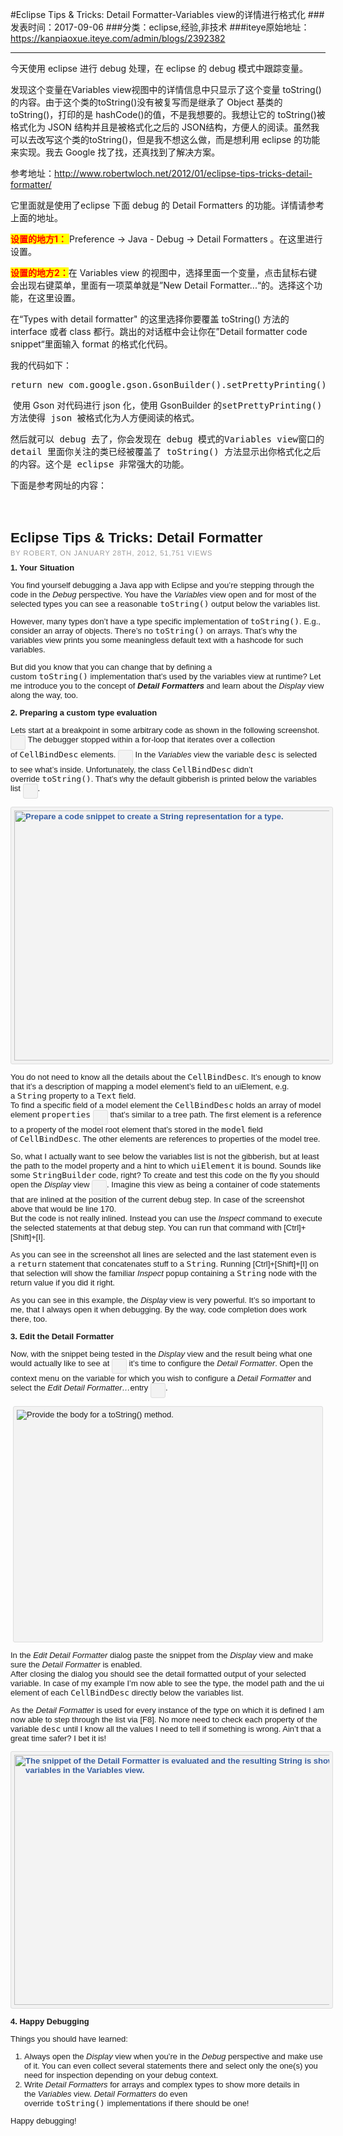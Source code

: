 #Eclipse Tips & Tricks: Detail Formatter-Variables view的详情进行格式化
###发表时间：2017-09-06
###分类：eclipse,经验,非技术
###iteye原始地址：<a href="https://kanpiaoxue.iteye.com/admin/blogs/2392382" target="_blank">https://kanpiaoxue.iteye.com/admin/blogs/2392382</a>

---

<div class="iteye-blog-content-contain" style="font-size: 14px;"> 
 <p>今天使用 eclipse 进行 debug 处理，在 eclipse 的 debug 模式中跟踪变量。</p> 
 <p>发现这个变量在Variables view视图中的详情信息中只显示了这个变量 toString()的内容。由于这个类的toString()没有被复写而是继承了 Object 基类的toString()，打印的是 hashCode()的值，不是我想要的。我想让它的 toString()被格式化为 JSON 结构并且是被格式化之后的 JSON结构，方便人的阅读。虽然我可以去改写这个类的toString()，但是我不想这么做，而是想利用 eclipse 的功能来实现。我去 Google 找了找，还真找到了解决方案。</p> 
 <p>参考地址：<a href="http://www.robertwloch.net/2012/01/eclipse-tips-tricks-detail-formatter/">http://www.robertwloch.net/2012/01/eclipse-tips-tricks-detail-formatter/</a></p> 
 <p>它里面就是使用了eclipse 下面 debug 的 Detail Formatters 的功能。详情请参考上面的地址。</p> 
 <p><span style="color: #ff0000; background-color: #ffff00;"><strong>设置的地方1：</strong> </span>Preference -&gt; Java - Debug -&gt; Detail Formatters 。在这里进行设置。</p> 
 <p><span style="color: #ff0000; background-color: #ffff00;"><strong>设置的地方2：</strong></span>在&nbsp;Variables view 的视图中，选择里面一个变量，点击鼠标右键会出现右键菜单，里面有一项菜单就是”New Detail Formatter...“的。选择这个功能，在这里设置。</p> 
 <p>在“Types with detail formatter" 的这里选择你要覆盖 toString() 方法的 interface 或者 class 都行。跳出的对话框中会让你在”Detail formatter code snippet“里面输入 format 的格式化代码。</p> 
 <p>我的代码如下：</p> 
 <pre name="code" class="java">return new com.google.gson.GsonBuilder().setPrettyPrinting().create().toJson(this);</pre> 
 <p>&nbsp;使用 Gson 对代码进行 json 化，使用 GsonBuilder 的<span style="background-color: #fafafa; font-family: monospace;">setPrettyPrinting()方法使得 json 被格式化为人方便阅读的格式。</span></p> 
 <p><span style="background-color: #fafafa; font-family: monospace;">然后就可以 debug 去了，你会发现在 debug 模式的</span><span style="font-family: monospace;">Variables view窗口的 detail 里面你关注的类已经被覆盖了 toString() 方法显示出你格式化之后的内容。这个是 eclipse 非常强大的功能。</span></p> 
 <p><span style="font-family: monospace;">下面是参考网址的内容：</span></p> 
 <p>&nbsp;</p> 
 <div class="post-headline" style="font-family: verdana, arial, sans-serif; font-size: 13px;"> 
  <h1 style="margin-bottom: 0px; font-size: 1.7em;">Eclipse Tips &amp; Tricks: Detail Formatter</h1> 
 </div> 
 <div class="post-byline" style="margin: 5px 0px 10px; color: #999999; letter-spacing: 1px; font-size: 11px; font-family: verdana, arial, sans-serif;">
  BY ROBERT, ON JANUARY 28TH, 2012, 51,751 VIEWS
 </div> 
 <div class="post-bodycopy clearfix" style="min-width: 0px; font-family: verdana, arial, sans-serif; font-size: 13px;"> 
  <h4 style="margin-top: 10px; margin-bottom: 10px;">1. Your Situation</h4> 
  <p style="margin-top: 1em; margin-bottom: 1em;">You find yourself debugging a Java app with Eclipse and you’re stepping through the code in the&nbsp;<em>Debug</em>&nbsp;perspective. You have the&nbsp;<em>Variables</em>&nbsp;view open and for most of the selected types you can see a reasonable&nbsp;<tt>toString()</tt>&nbsp;output below the variables list.</p> 
  <p style="margin-top: 1em; margin-bottom: 1em;">However, many types don’t have a type specific implementation of&nbsp;<tt>toString()</tt>. E.g., consider an array of objects. There’s no&nbsp;<tt>toString()</tt>&nbsp;on arrays. That’s why the variables view prints you some meaningless default text with a hashcode for such variables.</p> 
  <p style="margin-top: 1em; margin-bottom: 1em;">But did you know that you can change that by defining a custom&nbsp;<tt>toString()</tt>&nbsp;implementation that’s used by the variables view at runtime? Let me introduce you to the concept of&nbsp;<strong><em>Detail Formatters</em></strong>&nbsp;and learn about the&nbsp;<em>Display</em>&nbsp;view along the way, too.</p> 
  <h4 style="margin-top: 10px; margin-bottom: 10px;">2. Preparing a custom type evaluation</h4> 
  <p style="margin-top: 1em; margin-bottom: 1em;">Lets start at a breakpoint in some arbitrary code as shown in the following screenshot.&nbsp;<img style="border-width: 1px; border-style: solid; border-color: #dddddd; padding: 5px; background-color: #f3f3f3; border-radius: 3px;" src="http://www.robertwloch.net/wp-content/gallery/common-icons/1.png" alt="" width="12px" height="12px" align="middle">&nbsp;The debugger stopped within a for-loop that iterates over a collection of&nbsp;<tt>CellBindDesc</tt>&nbsp;elements.&nbsp;<img style="border-width: 1px; border-style: solid; border-color: #dddddd; padding: 5px; background-color: #f3f3f3; border-radius: 3px;" src="http://www.robertwloch.net/wp-content/gallery/common-icons/2.png" alt="" width="12px" height="12px" align="middle">&nbsp;In the&nbsp;<em>Variables</em>&nbsp;view the variable&nbsp;<tt>desc</tt>&nbsp;is selected to see what’s inside. Unfortunately, the class&nbsp;<tt>CellBindDesc</tt>&nbsp;didn’t override&nbsp;<tt>toString()</tt>. That’s why the default gibberish is printed below the variables list&nbsp;<img style="border-width: 1px; border-style: solid; border-color: #dddddd; padding: 5px; background-color: #f3f3f3; border-radius: 3px;" src="http://www.robertwloch.net/wp-content/gallery/common-icons/3.png" alt="" width="12px" height="12px" align="middle">.</p> 
  <p style="margin-top: 1em; margin-bottom: 1em;"><a style="color: #365da0; font-weight: bold;" title="Prepare a code snippet to create a String representation for a type." href="http://www.robertwloch.net/wp-content/uploads/2012/01/01-prepare-evaluation.png"><img class="aligncenter size-large wp-image-186" style="border-width: 1px; border-style: solid; border-color: #dddddd; display: block; margin: 10px auto; padding: 5px; background-color: #f3f3f3; border-radius: 3px;" title="Prepare a code snippet to create a String representation for a type." src="http://www.robertwloch.net/wp-content/uploads/2012/01/01-prepare-evaluation-1024x640.png" alt="Prepare a code snippet to create a String representation for a type." width="640" height="400"></a></p> 
  <p style="margin-top: 1em; margin-bottom: 1em;">You do not need to know all the details about the&nbsp;<tt>CellBindDesc</tt>. It’s enough to know that it’s a description of mapping a model element’s field to an uiElement, e.g. a&nbsp;<tt>String</tt>&nbsp;property to a&nbsp;<tt>Text</tt>&nbsp;field.<br>To find a specific field of a model element the&nbsp;<tt>CellBindDesc</tt>&nbsp;holds an array of model element&nbsp;<tt>properties</tt>&nbsp;<img style="border-width: 1px; border-style: solid; border-color: #dddddd; padding: 5px; background-color: #f3f3f3; border-radius: 3px;" src="http://www.robertwloch.net/wp-content/gallery/common-icons/4.png" alt="" width="12px" height="12px" align="middle">&nbsp;that’s similar to a tree path. The first element is a reference to a property of the model root element that’s stored in the&nbsp;<tt>model</tt>&nbsp;field of&nbsp;<tt>CellBindDesc</tt>. The other elements are references to properties of the model tree.</p> 
  <p style="margin-top: 1em; margin-bottom: 1em;">So, what I actually want to see below the variables list is not the gibberish, but at least the path to the model property and a hint to which&nbsp;<tt>uiElement</tt>&nbsp;it is bound. Sounds like some&nbsp;<tt>StringBuilder</tt>&nbsp;code, right? To create and test this code on the fly you should open the&nbsp;<em>Display</em>&nbsp;view&nbsp;<img style="border-width: 1px; border-style: solid; border-color: #dddddd; padding: 5px; background-color: #f3f3f3; border-radius: 3px;" src="http://www.robertwloch.net/wp-content/gallery/common-icons/5.png" alt="" width="12px" height="12px" align="middle">. Imagine this view as being a container of code statements that are inlined at the position of the current debug step. In case of the screenshot above that would be line 170.<br>But the code is not really inlined. Instead you can use the&nbsp;<em>Inspect</em>&nbsp;command to execute the selected statements at that debug step. You can run that command with [Ctrl]+[Shift]+[I].</p> 
  <p style="margin-top: 1em; margin-bottom: 1em;">As you can see in the screenshot all lines are selected and the last statement even is a&nbsp;<tt>return</tt>&nbsp;statement that concatenates stuff to a&nbsp;<tt>String</tt>. Running [Ctrl]+[Shift]+[I] on that selection will show the familiar&nbsp;<em>Inspect</em>&nbsp;popup containing a&nbsp;<tt>String</tt>&nbsp;node with the return value if you did it right.</p> 
  <p style="margin-top: 1em; margin-bottom: 1em;">As you can see in this example, the&nbsp;<em>Display</em>&nbsp;view is very powerful. It’s so important to me, that I always open it when debugging. By the way, code completion does work there, too.</p> 
  <h4 style="margin-top: 10px; margin-bottom: 10px;">3. Edit the Detail Formatter</h4> 
  <p style="margin-top: 1em; margin-bottom: 1em;">Now, with the snippet being tested in the&nbsp;<em>Display</em>&nbsp;view and the result being what one would actually like to see at&nbsp;<img style="border-width: 1px; border-style: solid; border-color: #dddddd; padding: 5px; background-color: #f3f3f3; border-radius: 3px;" src="http://www.robertwloch.net/wp-content/gallery/common-icons/3.png" alt="" width="12px" height="12px" align="middle">&nbsp;it’s time to configure the&nbsp;<em>Detail Formatter</em>. Open the context menu on the variable for which you wish to configure a&nbsp;<em>Detail Formatter</em>&nbsp;and select the&nbsp;<em>Edit Detail Formatter…</em>entry&nbsp;<img style="border-width: 1px; border-style: solid; border-color: #dddddd; padding: 5px; background-color: #f3f3f3; border-radius: 3px;" src="http://www.robertwloch.net/wp-content/gallery/common-icons/6.png" alt="" width="12px" height="12px" align="middle">.</p> 
  <p style="margin-top: 1em; margin-bottom: 1em;"><img class="aligncenter size-full wp-image-187" style="border-width: 1px; border-style: solid; border-color: #dddddd; display: block; margin: 10px auto; padding: 5px; background-color: #f3f3f3; border-radius: 3px; max-width: 96%; width: auto; height: auto;" title="Provide the body for a toString() method." src="http://www.robertwloch.net/wp-content/uploads/2012/01/02-define_detail_formatter.png" alt="Provide the body for a toString() method." width="561" height="425"></p> 
  <p style="margin-top: 1em; margin-bottom: 1em;">In the&nbsp;<em>Edit Detail Formatter</em>&nbsp;dialog paste the snippet from the&nbsp;<em>Display</em>&nbsp;view and make sure the&nbsp;<em>Detail Formatter</em>&nbsp;is enabled.<br>After closing the dialog you should see the detail formatted output of your selected variable. In case of my example I’m now able to see the type, the model path and the ui element of each&nbsp;<tt>CellBindDesc</tt>&nbsp;directly below the variables list.</p> 
  <p style="margin-top: 1em; margin-bottom: 1em;">As the&nbsp;<em>Detail Formatter</em>&nbsp;is used for every instance of the type on which it is defined I am now able to step through the list via [F8]. No more need to check each property of the variable&nbsp;<tt>desc</tt>&nbsp;until I know all the values I need to tell if something is wrong. Ain’t that a great time safer? I bet it is!</p> 
  <p style="margin-top: 1em; margin-bottom: 1em;"><a style="color: #365da0; font-weight: bold;" title="The snippet of the Detail Formatter is evaluated and the resulting String is shown below the list of variables in the Variables view." href="http://www.robertwloch.net/wp-content/uploads/2012/01/03-detail-formatter_in_use.png"><img class="aligncenter size-large wp-image-188" style="border-width: 1px; border-style: solid; border-color: #dddddd; display: block; margin: 10px auto; padding: 5px; background-color: #f3f3f3; border-radius: 3px;" title="The snippet of the Detail Formatter is evaluated and the resulting String is shown below the list of variables in the Variables view." src="http://www.robertwloch.net/wp-content/uploads/2012/01/03-detail-formatter_in_use-1024x640.png" alt="The snippet of the Detail Formatter is evaluated and the resulting String is shown below the list of variables in the Variables view." width="640" height="400"></a></p> 
  <h4 style="margin-top: 10px; margin-bottom: 10px;">4. Happy Debugging</h4> 
  <p style="margin-top: 1em; margin-bottom: 1em;">Things you should have learned:</p> 
  <ol style="margin-top: 10px; margin-bottom: 10px;"> 
   <li>Always open the&nbsp;<em>Display</em>&nbsp;view when you’re in the&nbsp;<em>Debug</em>&nbsp;perspective and make use of it. You can even collect several statements there and select only the one(s) you need for inspection depending on your debug context.</li> 
   <li>Write&nbsp;<em>Detail Formatters</em>&nbsp;for arrays and complex types to show more details in the&nbsp;<em>Variables</em>&nbsp;view.&nbsp;<em>Detail Formatters</em>&nbsp;do even override&nbsp;<tt>toString()</tt>&nbsp;implementations if there should be one!</li> 
  </ol> 
  <p style="margin-top: 1em; margin-bottom: 1em;">Happy debugging!</p> 
 </div> 
 <p>&nbsp;</p> 
 <p>&nbsp;</p> 
</div>